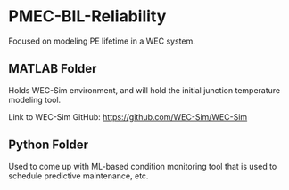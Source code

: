 # PMEC-BIL-Reliability
Focused on modeling PE lifetime in a WEC system.

## MATLAB Folder
Holds WEC-Sim environment, and will hold the initial junction temperature modeling tool. 

Link to WEC-Sim GitHub: https://github.com/WEC-Sim/WEC-Sim

## Python Folder
Used to come up with ML-based condition monitoring tool that is used to schedule predictive maintenance, etc. 

